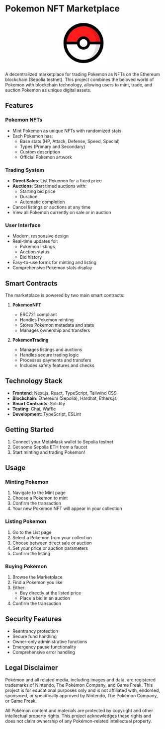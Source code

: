 # Pokemon NFT Marketplace

<p align="center">
  <img src="public/pokeball.png" alt="Pokeball" width="150" height="150"/>
</p>

A decentralized marketplace for trading Pokemon as NFTs on the Ethereum blockchain (Sepolia testnet). This project combines the beloved world of Pokemon with blockchain technology, allowing users to mint, trade, and auction Pokemon as unique digital assets.

## Features

### Pokemon NFTs
- Mint Pokemon as unique NFTs with randomized stats
- Each Pokemon has:
  - Base stats (HP, Attack, Defense, Speed, Special)
  - Types (Primary and Secondary)
  - Custom description
  - Official Pokemon artwork

### Trading System
- **Direct Sales**: List Pokemon for a fixed price
- **Auctions**: Start timed auctions with:
  - Starting bid price
  - Duration
  - Automatic completion
- Cancel listings or auctions at any time
- View all Pokemon currently on sale or in auction

### User Interface
- Modern, responsive design
- Real-time updates for:
  - Pokemon listings
  - Auction status
  - Bid history
- Easy-to-use forms for minting and listing
- Comprehensive Pokemon stats display

## Smart Contracts

The marketplace is powered by two main smart contracts:

1. **PokemonNFT**
   - ERC721 compliant
   - Handles Pokemon minting
   - Stores Pokemon metadata and stats
   - Manages ownership and transfers

2. **PokemonTrading**
   - Manages listings and auctions
   - Handles secure trading logic
   - Processes payments and transfers
   - Includes safety features and checks

## Technology Stack

- **Frontend**: Next.js, React, TypeScript, Tailwind CSS
- **Blockchain**: Ethereum (Sepolia), Hardhat, Ethers.js
- **Smart Contracts**: Solidity
- **Testing**: Chai, Waffle
- **Development**: TypeScript, ESLint

## Getting Started

1. Connect your MetaMask wallet to Sepolia testnet
2. Get some Sepolia ETH from a faucet
3. Start minting and trading Pokemon!

## Usage

### Minting Pokemon
1. Navigate to the Mint page
2. Choose a Pokemon to mint
3. Confirm the transaction
4. Your new Pokemon NFT will appear in your collection

### Listing Pokemon
1. Go to the List page
2. Select a Pokemon from your collection
3. Choose between direct sale or auction
4. Set your price or auction parameters
5. Confirm the listing

### Buying Pokemon
1. Browse the Marketplace
2. Find a Pokemon you like
3. Either:
   - Buy directly at the listed price
   - Place a bid in an auction
4. Confirm the transaction

## Security Features

- Reentrancy protection
- Secure fund handling
- Owner-only administrative functions
- Emergency pause functionality
- Comprehensive error handling 

## Legal Disclaimer

Pokémon and all related media, including images and data, are registered trademarks of Nintendo, The Pokémon Company, and Game Freak. This project is for educational purposes only and is not affiliated with, endorsed, sponsored, or specifically approved by Nintendo, The Pokémon Company, or Game Freak.

All Pokémon content and materials are protected by copyright and other intellectual property rights. This project acknowledges these rights and does not claim ownership of any Pokémon-related intellectual property. 
